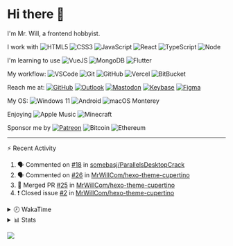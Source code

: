 # Hi there 👋

I'm Mr. Will, a frontend hobbyist.

I work with ![HTML5](https://img.shields.io/badge/HTML5-E34F26.svg?logo=html5&logoColor=white) ![CSS3](https://img.shields.io/badge/CSS3-1572B6.svg?logo=css3&logoColor=white) ![JavaScript](https://img.shields.io/badge/JavaScript-F7DF1E.svg?logo=javascript&logoColor=black) ![React](https://img.shields.io/badge/React-20232a.svg?logo=react&logoColor=61DAFB) ![TypeScript](https://img.shields.io/badge/TypeScript-007ACC.svg?logo=typescript&logoColor=white) ![Node](https://img.shields.io/badge/Node.js-43853D.svg?logo=node.js&logoColor=white)

I'm learning to use ![VueJS](https://img.shields.io/badge/Vue.js-35495e.svg?logo=vue.js&logoColor=4FC08D) ![MongoDB](https://img.shields.io/badge/MongoDB-4ea94b.svg?logo=mongodb&logoColor=white) ![Flutter](https://img.shields.io/badge/Flutter-02569B.svg?logo=flutter&logoColor=white)

My workflow: ![VSCode](https://img.shields.io/badge/VS%20Code-007ACC?logo=visual-studio-code&logoColor=white) ![Git](https://img.shields.io/badge/Git-black?logo=git) ![GitHub](https://img.shields.io/badge/GitHub-181717.svg?logo=github&logoColor=white) ![Vercel](https://img.shields.io/badge/Vercel-333?logo=vercel) ![BitBucket](https://img.shields.io/badge/BitBucket-darkblue?logo=bitbucket)

Reach me at: [![GitHub](https://img.shields.io/badge/GitHub-MrWillCom-181717.svg?logo=github&logoColor=white)](https://github.com/MrWillCom) [![Outlook](https://img.shields.io/badge/Outlook-mr.will.com%40outlook.com-0078D4?logo=microsoft-outlook&logoColor=white)](mailto:mr.will.com@outlook.com) [![Mastodon](https://img.shields.io/badge/Mastodon-@MrWillCom@noc.social-3088D4?logo=mastodon&logoColor=white)](https://noc.social/@MrWillCom) [![Keybase](https://img.shields.io/badge/Keybase-mrwillcom-33A0FF?logo=keybase&logoColor=white)](https://keybase.io/mrwillcom) [![Figma](https://img.shields.io/badge/Figma-MrWillCom-F24E1E?logo=figma&logoColor=white)](https://figma.com/@MrWillCom)

My OS: ![Windows 11](https://img.shields.io/badge/Windows%2011-0078D6?logo=microsoft&logoColor=white) ![Android](https://img.shields.io/badge/Android-3DDC84?logo=android&logoColor=white) ![macOS Monterey](https://img.shields.io/badge/macOS%20Monterey-242524?logo=apple&logoColor=white)

Enjoying ![Apple Music](https://img.shields.io/badge/-Apple%20Music-FA243C.svg?logo=apple-music&logoColor=white) ![Minecraft](https://img.shields.io/badge/Minecraft-JE%201.18.1-62B47A.svg?logo=mojang-studios&logoColor=white)

Sponsor me by [![Patreon](https://img.shields.io/badge/Patreon-MrWillCom-F96854.svg?logo=patreon&logoColor=white)](https://www.patreon.com/MrWillCom) ![Bitcoin](https://img.shields.io/badge/Bitcoin-bc1qd8w0qdjdj8gy6nr4cwvfywsv7w7ysqzwdf7sm5-000000.svg?logo=bitcoin&logoColor=white) ![Ethereum](https://img.shields.io/badge/Ethereum-0x44Baea5016C461aA838ff9B369A60246A9a540Eb-3C3C3D.svg?logo=ethereum&logoColor=white)

---

⚡ Recent Activity

<!--START_SECTION:activity-->
1. 🗣 Commented on [#18](https://github.com/somebasj/ParallelsDesktopCrack/issues/18) in [somebasj/ParallelsDesktopCrack](https://github.com/somebasj/ParallelsDesktopCrack)
2. 🗣 Commented on [#26](https://github.com/MrWillCom/hexo-theme-cupertino/issues/26) in [MrWillCom/hexo-theme-cupertino](https://github.com/MrWillCom/hexo-theme-cupertino)
3. 🎉 Merged PR [#25](https://github.com/MrWillCom/hexo-theme-cupertino/pull/25) in [MrWillCom/hexo-theme-cupertino](https://github.com/MrWillCom/hexo-theme-cupertino)
4. ❗️ Closed issue [#2](https://github.com/MrWillCom/hexo-theme-cupertino/issues/2) in [MrWillCom/hexo-theme-cupertino](https://github.com/MrWillCom/hexo-theme-cupertino)
<!--END_SECTION:activity-->

<details>
<summary>🕗 WakaTime</summary>

<!--START_SECTION:waka-->
![Code Time](http://img.shields.io/badge/Code%20Time-96%20hrs%203%20mins-blue)

**I'm a Night 🦉** 

```text
🌞 Morning    73 commits     ██░░░░░░░░░░░░░░░░░░░░░░░   11.21% 
🌆 Daytime    217 commits    ████████░░░░░░░░░░░░░░░░░   33.33% 
🌃 Evening    349 commits    █████████████░░░░░░░░░░░░   53.61% 
🌙 Night      12 commits     ░░░░░░░░░░░░░░░░░░░░░░░░░   1.84%

```
📅 **I'm Most Productive on Saturday** 

```text
Monday       92 commits     ███░░░░░░░░░░░░░░░░░░░░░░   14.13% 
Tuesday      113 commits    ████░░░░░░░░░░░░░░░░░░░░░   17.36% 
Wednesday    91 commits     ███░░░░░░░░░░░░░░░░░░░░░░   13.98% 
Thursday     69 commits     ██░░░░░░░░░░░░░░░░░░░░░░░   10.6% 
Friday       72 commits     ██░░░░░░░░░░░░░░░░░░░░░░░   11.06% 
Saturday     115 commits    ████░░░░░░░░░░░░░░░░░░░░░   17.67% 
Sunday       99 commits     ███░░░░░░░░░░░░░░░░░░░░░░   15.21%

```


📊 **This Week I Spent My Time On** 

```text
⌚︎ Time Zone: Asia/Shanghai

💬 Programming Languages: 
JavaScript               4 mins              ███████████░░░░░░░░░░░░░░   46.05% 
XML                      4 mins              █████████░░░░░░░░░░░░░░░░   38.24% 
Other                    0 secs              ██░░░░░░░░░░░░░░░░░░░░░░░   8.91% 
Markdown                 0 secs              █░░░░░░░░░░░░░░░░░░░░░░░░   6.4% 
JSON                     0 secs              ░░░░░░░░░░░░░░░░░░░░░░░░░   0.4%

🔥 Editors: 
VS Code                  10 mins             █████████████████████████   100.0%

💻 Operating System: 
Windows                  5 mins              █████████████░░░░░░░░░░░░   53.95% 
Mac                      4 mins              ███████████░░░░░░░░░░░░░░   46.05%

```

**I Mostly Code in JavaScript** 

```text
JavaScript               20 repos            ███████████████░░░░░░░░░░   62.5% 
CSS                      5 repos             ████░░░░░░░░░░░░░░░░░░░░░   15.62% 
C++                      2 repos             █░░░░░░░░░░░░░░░░░░░░░░░░   6.25% 
SCSS                     2 repos             █░░░░░░░░░░░░░░░░░░░░░░░░   6.25% 
Swift                    2 repos             █░░░░░░░░░░░░░░░░░░░░░░░░   6.25%

```



 Last Updated on 09/09/2022 18:53:04 UTC
<!--END_SECTION:waka-->

</details>

<details>
  <summary>📊 Stats</summary>
  <img src="https://github-readme-stats.vercel.app/api?username=MrWillCom&hide_title=true&show_icons=true&count_private=true&include_all_commits=true" alt="Stats">
</details>

![](https://hit.yhype.me/github/profile?user_id=47271684)
